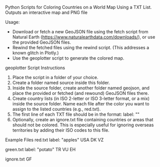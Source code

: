 Python Scripts for Coloring Countries on a World Map Using a TXT List. Outputs an interactive map and PNG file

Usage:
- Download or fetch a new GeoJSON file using the fetch script from Natural Earth (https://www.naturalearthdata.com/downloads/), or use the provided GeoJSON files.
- Rewind the fetched files using the rewind script. (This addresses a known glitch in Plotly.)
- Use the geoplotter script to generate the colored map.


geoplotter Script Instructions
1. Place the script in a folder of your choice.
2. Create a folder named source inside this folder.
3. Inside the source folder, create another folder named geojson, and place the provided or fetched (and rewound) GeoJSON files there.
4. Create country lists (in ISO 2-letter or ISO 3-letter format, or a mix) inside the source folder. Name each file after the color you want to assign to the listed countries (e.g., red.txt).
5. The first line of each TXT file should be in the format:
   label: "<name of label>"
6. Optionally, create an ignore.txt file containing countries or areas that should not be colored. This is especially useful for ignoring overseas territories by adding their ISO codes to this file.

Example Files
red.txt
label: "apples"
USA
DK
VZ

green.txt
label: "potato"
TR
VU
EH

ignore.txt
GF
